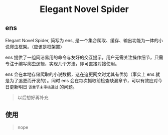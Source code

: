 <div align="center">

# Elegant Novel Spider

</div>

## ens
Elegant Novel Spider, 简写为 ens, 是一个集合爬取、缓存、输出功能为一体的小说爬虫框架。（应该是框架罢）

ens 提供了一组简洁易用的命令与友好的交互提示，用户无需关注操作细节，只需专注于编写爬虫逻辑，实现几个方法，即可直接对接使用。

ens 会在本地存储爬取的小说数据，这在追更网文时尤其有优势（事实上 ens 就是为了追更而开发的）。同时 ens 会在每次抓取前检查缺漏章节，可以有效应对今日更新明日 `该章节未审核通过` 的问题。

> 以后想好再补充

## 使用

> nope
